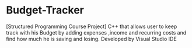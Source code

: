 # Budget-Tracker
[Structured Programming Course Project] C++ that allows user to keep track with his Budget by adding expenses ,income
and recurring costs and find how much he is saving and losing.
Developed by Visual Studio IDE
